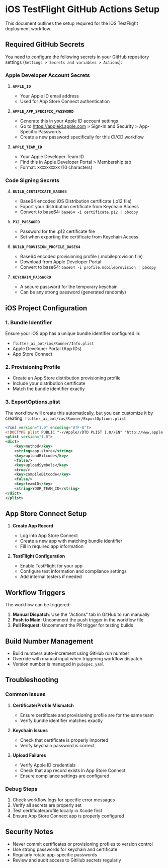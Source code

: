 # iOS TestFlight GitHub Actions Setup

This document outlines the setup required for the iOS TestFlight deployment workflow.

## Required GitHub Secrets

You need to configure the following secrets in your GitHub repository settings (`Settings > Secrets and variables > Actions`):

### Apple Developer Account Secrets

1. **`APPLE_ID`**
   - Your Apple ID email address
   - Used for App Store Connect authentication

2. **`APPLE_APP_SPECIFIC_PASSWORD`**
   - Generate this in your Apple ID account settings
   - Go to https://appleid.apple.com > Sign-In and Security > App-Specific Passwords
   - Create a new password specifically for this CI/CD workflow

3. **`APPLE_TEAM_ID`**
   - Your Apple Developer Team ID
   - Find this in Apple Developer Portal > Membership tab
   - Format: `XXXXXXXXXX` (10 characters)

### Code Signing Secrets

4. **`BUILD_CERTIFICATE_BASE64`**
   - Base64 encoded iOS Distribution certificate (.p12 file)
   - Export your distribution certificate from Keychain Access
   - Convert to base64: `base64 -i certificate.p12 | pbcopy`

5. **`P12_PASSWORD`**
   - Password for the .p12 certificate file
   - Set when exporting the certificate from Keychain Access

6. **`BUILD_PROVISION_PROFILE_BASE64`**
   - Base64 encoded provisioning profile (.mobileprovision file)
   - Download from Apple Developer Portal
   - Convert to base64: `base64 -i profile.mobileprovision | pbcopy`

7. **`KEYCHAIN_PASSWORD`**
   - A secure password for the temporary keychain
   - Can be any strong password (generated randomly)

## iOS Project Configuration

### 1. Bundle Identifier
Ensure your iOS app has a unique bundle identifier configured in:
- `flutter_ai_bot/ios/Runner/Info.plist`
- Apple Developer Portal (App IDs)
- App Store Connect

### 2. Provisioning Profile
- Create an App Store distribution provisioning profile
- Include your distribution certificate
- Match the bundle identifier exactly

### 3. ExportOptions.plist
The workflow will create this automatically, but you can customize it by creating:
`flutter_ai_bot/ios/Runner/ExportOptions.plist`

```xml
<?xml version="1.0" encoding="UTF-8"?>
<!DOCTYPE plist PUBLIC "-//Apple//DTD PLIST 1.0//EN" "http://www.apple.com/DTDs/PropertyList-1.0.dtd">
<plist version="1.0">
<dict>
    <key>method</key>
    <string>app-store</string>
    <key>uploadBitcode</key>
    <false/>
    <key>uploadSymbols</key>
    <true/>
    <key>compileBitcode</key>
    <false/>
    <key>teamID</key>
    <string>YOUR_TEAM_ID</string>
</dict>
</plist>
```

## App Store Connect Setup

1. **Create App Record**
   - Log into App Store Connect
   - Create a new app with matching bundle identifier
   - Fill in required app information

2. **TestFlight Configuration**
   - Enable TestFlight for your app
   - Configure test information and compliance settings
   - Add internal testers if needed

## Workflow Triggers

The workflow can be triggered:

1. **Manual Dispatch**: Use the "Actions" tab in GitHub to run manually
2. **Push to Main**: Uncomment the push trigger in the workflow file
3. **Pull Request**: Uncomment the PR trigger for testing builds

## Build Number Management

- Build numbers auto-increment using GitHub run number
- Override with manual input when triggering workflow dispatch
- Version number is managed in `pubspec.yaml`

## Troubleshooting

### Common Issues

1. **Certificate/Profile Mismatch**
   - Ensure certificate and provisioning profile are for the same team
   - Verify bundle identifier matches exactly

2. **Keychain Issues**
   - Check that certificate is properly imported
   - Verify keychain password is correct

3. **Upload Failures**
   - Verify Apple ID credentials
   - Check that app record exists in App Store Connect
   - Ensure compliance settings are configured

### Debug Steps

1. Check workflow logs for specific error messages
2. Verify all secrets are properly set
3. Test certificate/profile locally in Xcode first
4. Ensure App Store Connect app is properly configured

## Security Notes

- Never commit certificates or provisioning profiles to version control
- Use strong passwords for keychain and certificate
- Regularly rotate app-specific passwords
- Review and audit access to GitHub secrets regularly
